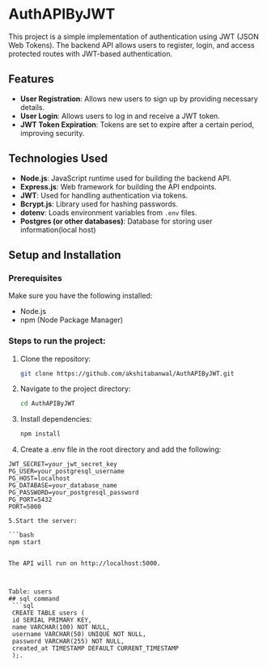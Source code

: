 # AuthAPIByJWT

This project is a simple implementation of authentication using JWT (JSON Web Tokens). The backend API allows users to register, login, and access protected routes with JWT-based authentication.

## Features

- **User Registration**: Allows new users to sign up by providing necessary details.
- **User Login**: Allows users to log in and receive a JWT token.
- **JWT Token Expiration**: Tokens are set to expire after a certain period, improving security.


## Technologies Used

- **Node.js**: JavaScript runtime used for building the backend API.
- **Express.js**: Web framework for building the API endpoints.
- **JWT**: Used for handling authentication via tokens.
- **Bcrypt.js**: Library used for hashing passwords.
- **dotenv**: Loads environment variables from `.env` files.
- **Postgres (or other databases)**: Database for storing user information(local host)




## Setup and Installation

### Prerequisites
Make sure you have the following installed:
- Node.js
- npm (Node Package Manager)

### Steps to run the project:

1. Clone the repository:
   ```bash
   git clone https://github.com/akshitabanwal/AuthAPIByJWT.git

2. Navigate to the project directory:
   ```bash
   cd AuthAPIByJWT

3. Install dependencies:
   ```bash
   npm install
4. Create a .env file in the root directory and add the following:
  ```env
  JWT_SECRET=your_jwt_secret_key
  PG_USER=your_postgresql_username
  PG_HOST=localhost
  PG_DATABASE=your_database_name
  PG_PASSWORD=your_postgresql_password
  PG_PORT=5432
  PORT=5000

5.Start the server:

  ```bash
  npm start


The API will run on http://localhost:5000.



 Table: users
## sql command
   ```sql
   CREATE TABLE users (
   id SERIAL PRIMARY KEY,       
   name VARCHAR(100) NOT NULL,  
   username VARCHAR(50) UNIQUE NOT NULL, 
   password VARCHAR(255) NOT NULL,  
   created_at TIMESTAMP DEFAULT CURRENT_TIMESTAMP  
   );.
